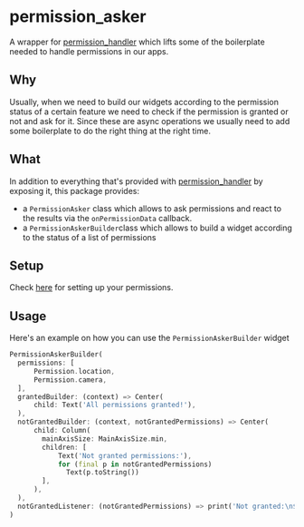 # permission_asker

A wrapper for [permission_handler](https://pub.dev/packages/permission_handler) which lifts some of the boilerplate needed to handle permissions in our apps.


## Why
Usually, when we need to build our widgets according to the permission status of a certain feature we need to check if the permission is granted or not and ask for it. 
Since these are async operations we usually need to add some boilerplate to do the right thing at the right time.

## What
In addition to everything that's provided with [permission_handler](https://pub.dev/packages/permission_handler) by exposing it, this package provides:

* a `PermissionAsker` class which allows to ask permissions and react to the results via the `onPermissionData` callback.
* a `PermissionAskerBuilder`class which allows to build a widget according to the status of a list of permissions

## Setup
Check [here](https://pub.dev/packages/permission_handler#setup) for setting up your permissions.

## Usage
Here's an example on how you can use the `PermissionAskerBuilder` widget
```dart
PermissionAskerBuilder(
  permissions: [
      Permission.location,
      Permission.camera,
  ],
  grantedBuilder: (context) => Center(
      child: Text('All permissions granted!'),
  ),
  notGrantedBuilder: (context, notGrantedPermissions) => Center(
      child: Column(
        mainAxisSize: MainAxisSize.min,
        children: [
            Text('Not granted permissions:'),
            for (final p in notGrantedPermissions) 
              Text(p.toString())
        ],
      ),
  ),
  notGrantedListener: (notGrantedPermissions) => print('Not granted:\n$notGrantedPermissions'),
)
```

